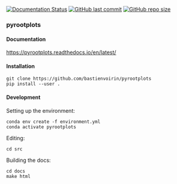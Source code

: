 [![Documentation Status](https://readthedocs.org/projects/pyrootplots/badge/?version=latest)](https://pyrootplots.readthedocs.io/en/latest/?badge=latest) [![GitHub last commit](https://img.shields.io/github/last-commit/bastienvoirin/pyrootplots)](https://github.com/bastienvoirin/pyrootplots/commits) [![GitHub repo size](https://img.shields.io/github/repo-size/bastienvoirin/pyrootplots)](https://github.com/bastienvoirin/pyrootplots)

### pyrootplots

#### Documentation

https://pyrootplots.readthedocs.io/en/latest/

#### Installation

```shell
git clone https://github.com/bastienvoirin/pyrootplots
pip install --user .
```

#### Development

Setting up the environment:

```shell
conda env create -f environment.yml
conda activate pyrootplots
```

Editing:

```shell
cd src
```

Building the docs:

```shell
cd docs
make html
```
